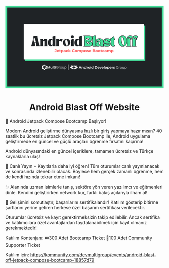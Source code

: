 ![blast-off-og](/src/app/opengraph-image.png)

<h1 align="center">Android Blast Off Website</h1>

🚀 Android Jetpack Compose Bootcamp Başlıyor!

 

Modern Android geliştirme dünyasına hızlı bir giriş yapmaya hazır mısın? 40 saatlik bu ücretsiz Jetpack Compose Bootcamp ile, Android uygulama geliştirmede en güncel ve güçlü araçları öğrenme fırsatını kaçırma! 

Android dünyasındaki en güncel içeriklere, tamamen ücretsiz ve Türkçe kaynaklarla ulaş!

🎥 Canlı Yayın + Kayıtlarla daha iyi öğren! Tüm oturumlar canlı yayınlanacak ve sonrasında izlenebilir olacak. Böylece hem gerçek zamanlı öğrenme, hem de kendi hızında tekrar etme imkanı!

✨ Alanında uzman isimlerle tanış, sektöre yön veren yazılımcı ve eğitmenleri dinle. Kendini geliştirirken network kur, farklı bakış açılarıyla ilham al!

📜 Gelişimini somutlaştır, başarılarını sertifikalandır! Katılım gösterip bitirme şartlarını yerine getiren herkese özel başarım sertifikası verilecektir.

 

Oturumlar ücretsiz ve kayıt gerektirmeksizin takip edilebilir. Ancak sertifika ve katılımcılara özel avantajlardan faydalanabilmek için kayıt olmanız gerekmektedir!

Katılım Kontenjanı: 🎟️300 Adet Bootcamp Ticket 🎫100 Adet Community Supporter Ticket

Katılım için: https://kommunity.com/devmultigroup/events/android-blast-off-jetpack-compose-bootcamp-18857d79